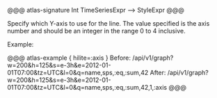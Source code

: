 @@@ atlas-signature
Int
TimeSeriesExpr
-->
StyleExpr
@@@

Specify which Y-axis to use for the line. The value specified is the axis number and should be
an integer in the range 0 to 4 inclusive.

Example:

@@@ atlas-example { hilite=:axis }
Before: /api/v1/graph?w=200&h=125&s=e-3h&e=2012-01-01T07:00&tz=UTC&l=0&q=name,sps,:eq,:sum,42
After: /api/v1/graph?w=200&h=125&s=e-3h&e=2012-01-01T07:00&tz=UTC&l=0&q=name,sps,:eq,:sum,42,1,:axis
@@@
